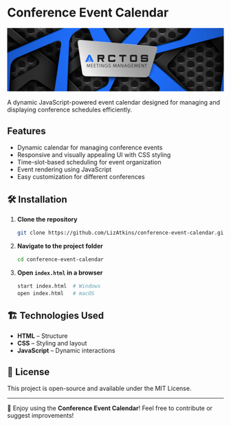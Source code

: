 # Conference Event Calendar

![Conference Event Calendar](img/arctos_logo.png)

A dynamic JavaScript-powered event calendar designed for managing and displaying conference schedules efficiently.

##  Features
-  Dynamic calendar for managing conference events
-  Responsive and visually appealing UI with CSS styling
-  Time-slot-based scheduling for event organization
-  Event rendering using JavaScript
-  Easy customization for different conferences

## 🛠️ Installation

1. **Clone the repository**
   ```sh
   git clone https://github.com/LizAtkins/conference-event-calendar.git
   ```
2. **Navigate to the project folder**
   ```sh
   cd conference-event-calendar
   ```
3. **Open `index.html` in a browser**
   ```sh
   start index.html  # Windows
   open index.html   # macOS
   ```


## 🏗️ Technologies Used
- **HTML** – Structure
- **CSS** – Styling and layout
- **JavaScript** – Dynamic interactions

## 📝 License
This project is open-source and available under the MIT License.

---
🎉 Enjoy using the **Conference Event Calendar**! Feel free to contribute or suggest improvements!
